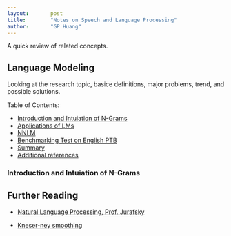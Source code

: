 ```yaml
---
layout:       post
title:        "Notes on Speech and Language Processing"
author:       "GP Huang"
---
```


A quick review of related concepts.

## Language Modeling

Looking at the research topic, basice definitions, major problems, trend, and possible solutions.

Table of Contents:

- [Introduction and Intuiation of N-Grams](#intro)
- [Applications of LMs](#app)
- [NNLM](#nnlm)
- [Benchmarking Test on English PTB](#bench)
- [Summary](#summary)
- [Additional references](#add)

<a name='intro'></a>

### Introduction and Intuiation of N-Grams



## Further Reading

  * [Natural Language Processing, Prof. Jurafsky](https://class.coursera.org/nlp/lecture)

  * [Kneser-ney smoothing](http://www.foldl.me/2014/kneser-ney-smoothing/)
